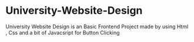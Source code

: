 # University-Website-Design
University Website Design is an Basic Frontend Project made by using Html , Css and a bit of Javacsript for Button Clicking
